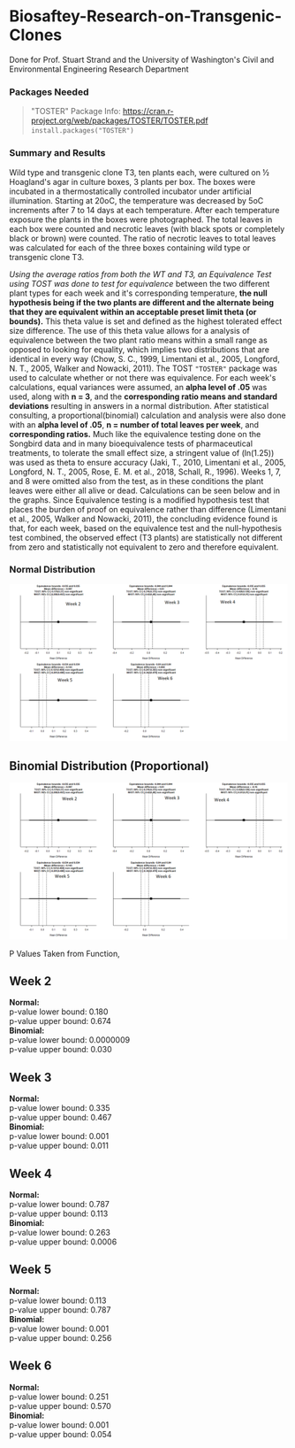 # Biosaftey-Research-on-Transgenic-Clones
Done for Prof. Stuart Strand and the University of Washington's Civil and Environmental Engineering Research Department

### **Packages Needed**

> "TOSTER"
Package Info: https://cran.r-project.org/web/packages/TOSTER/TOSTER.pdf         
`install.packages("TOSTER")`

### **Summary and Results**

Wild type and transgenic clone T3, ten plants each, were cultured on ½ Hoagland's agar in culture boxes, 3 plants per box. The boxes were incubated in a thermostatically controlled incubator under artificial illumination. Starting at 20oC, the temperature was decreased by 5oC increments after 7 to 14 days at each temperature. After each temperature exposure the plants in the boxes were photographed. The total leaves in each box were counted and necrotic leaves (with black spots or completely black or brown) were counted. The ratio of necrotic leaves to total leaves was calculated for each of the three boxes containing wild type or transgenic clone T3.

*Using the average ratios from both the WT and T3, an Equivalence Test using TOST was done to test for equivalence* between the two different plant types for each week and it's corresponding temperature, **the null hypothesis being if the two plants are different and the alternate being that they are equivalent within an acceptable preset limit theta (or bounds).** This theta value is set and defined as the highest tolerated effect size difference. The use of this theta value allows for a analysis of equivalence between the two plant ratio means within a small range as opposed to looking for equality, which implies two distributions that are identical in every way (Chow, S. C., 1999, Limentani et al., 2005, Longford, N. T., 2005, Walker and Nowacki, 2011). The TOST ``"TOSTER"`` package was used to calculate whether or not there was equivalence. For each week's calculations, equal variances were assumed, an **alpha level of .05** was used, along with **n = 3**, and the **corresponding ratio means and standard deviations** resulting in answers in a normal distribution. After statistical consulting, a proportional(binomial) calculation and analysis were also done with an **alpha level of .05**, **n = number of total leaves per week**, and **corresponding ratios.** Much like the equivalence testing done on the Songbird data and in many bioequivalence tests of pharmaceutical treatments, to tolerate the small effect size, a stringent value of (ln(1.25)) was used as theta to ensure accuracy (Jaki, T., 2010, Limentani et al., 2005, Longford, N. T., 2005, Rose, E. M. et al., 2018, Schall, R., 1996). Weeks 1, 7, and 8 were omitted also from the test, as in these conditions the plant leaves were either all alive or dead. Calculations can be seen below and in the graphs. Since Equivalence testing is a modified hypothesis test that places the burden of proof on equivalence rather than difference (Limentani et al., 2005, Walker and Nowacki, 2011), the concluding evidence found is that, for each week, based on the equivalence test and the null-hypothesis test combined, the observed effect (T3 plants) are statistically not different from zero and statistically not equivalent to zero and therefore equivalent.

### **Normal Distribution**
![Equivalence Plots](Data/NormalDist.png)


## **Binomial Distribution (Proportional)**
![Equivalence Plots](Data/Rplot01.png)


P Values Taken from Function,
## Week 2
**Normal:**   
p-value lower bound: 0.180    
p-value upper bound: 0.674    
**Binomial:**   
p-value lower bound: 0.0000009    
p-value upper bound: 0.030


## Week 3
**Normal:**   
p-value lower bound: 0.335    
p-value upper bound: 0.467    
**Binomial:**    
p-value lower bound: 0.001    
p-value upper bound: 0.011


## Week 4
**Normal:**   
p-value lower bound: 0.787   
p-value upper bound: 0.113    
**Binomial:**   
p-value lower bound: 0.263    
p-value upper bound: 0.0006

## Week 5
**Normal:**   
p-value lower bound: 0.113      
p-value upper bound: 0.787    
**Binomial:**     
p-value lower bound: 0.001    
p-value upper bound: 0.256


## Week 6
**Normal:**   
p-value lower bound: 0.251    
p-value upper bound: 0.570  
**Binomial:**    
p-value lower bound: 0.001    
p-value upper bound: 0.054
